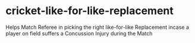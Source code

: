 # cricket-like-for-like-replacement
 Helps Match Referee in picking the right like-for-like Replacement incase a player on field suffers a Concussion Injury during the Match
